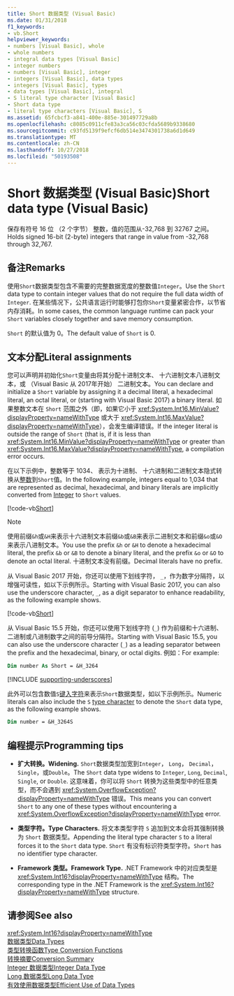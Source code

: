 ```yaml
---
title: Short 数据类型 (Visual Basic)
ms.date: 01/31/2018
f1_keywords:
- vb.Short
helpviewer_keywords:
- numbers [Visual Basic], whole
- whole numbers
- integral data types [Visual Basic]
- integer numbers
- numbers [Visual Basic], integer
- integers [Visual Basic], data types
- integers [Visual Basic], types
- data types [Visual Basic], integral
- S literal type character [Visual Basic]
- Short data type
- literal type characters [Visual Basic], S
ms.assetid: 65fcbcf3-a841-400e-885e-301497729a8b
ms.openlocfilehash: c8085c0911cfe83a3ca56c03cfda5689b9338680
ms.sourcegitcommit: c93fd5139f9efcf6db514e3474301738a6d1d649
ms.translationtype: MT
ms.contentlocale: zh-CN
ms.lasthandoff: 10/27/2018
ms.locfileid: "50193508"
---
```

# <a name="short-data-type-visual-basic"></a><span data-ttu-id="77178-102">Short 数据类型 (Visual Basic)</span><span class="sxs-lookup"><span data-stu-id="77178-102">Short data type (Visual Basic)</span></span>
<span data-ttu-id="77178-103">保存有符号 16 位 （2 个字节） 整数，值的范围从-32,768 到 32767 之间。</span><span class="sxs-lookup"><span data-stu-id="77178-103">Holds signed 16-bit (2-byte) integers that range in value from -32,768 through 32,767.</span></span>  
  
## <a name="remarks"></a><span data-ttu-id="77178-104">备注</span><span class="sxs-lookup"><span data-stu-id="77178-104">Remarks</span></span>  
 <span data-ttu-id="77178-105">使用`Short`数据类型包含不需要的完整数据宽度的整数值`Integer`。</span><span class="sxs-lookup"><span data-stu-id="77178-105">Use the `Short` data type to contain integer values that do not require the full data width of `Integer`.</span></span> <span data-ttu-id="77178-106">在某些情况下，公共语言运行时能够打包你`Short`变量紧密合作，以节省内存消耗。</span><span class="sxs-lookup"><span data-stu-id="77178-106">In some cases, the common language runtime can pack your `Short` variables closely together and save memory consumption.</span></span>  
  
 <span data-ttu-id="77178-107">`Short` 的默认值为 0。</span><span class="sxs-lookup"><span data-stu-id="77178-107">The default value of `Short` is 0.</span></span>  
  
## <a name="literal-assignments"></a><span data-ttu-id="77178-108">文本分配</span><span class="sxs-lookup"><span data-stu-id="77178-108">Literal assignments</span></span>

<span data-ttu-id="77178-109">您可以声明并初始化`Short`变量由将其分配十进制文本、 十六进制文本八进制文本，或 （Visual Basic 从 2017年开始） 二进制文本。</span><span class="sxs-lookup"><span data-stu-id="77178-109">You can declare and initialize a `Short` variable by assigning it a decimal literal, a hexadecimal literal, an octal literal, or (starting with Visual Basic 2017) a binary literal.</span></span> <span data-ttu-id="77178-110">如果整数文本在 `Short` 范围之外（即，如果它小于 <xref:System.Int16.MinValue?displayProperty=nameWithType> 或大于 <xref:System.Int16.MaxValue?displayProperty=nameWithType>），会发生编译错误。</span><span class="sxs-lookup"><span data-stu-id="77178-110">If the integer literal is outside the range of `Short` (that is, if it is less than <xref:System.Int16.MinValue?displayProperty=nameWithType> or greater than <xref:System.Int16.MaxValue?displayProperty=nameWithType>, a compilation error occurs.</span></span>

<span data-ttu-id="77178-111">在以下示例中，整数等于 1034、 表示为十进制、 十六进制和二进制文本隐式转换从[整数](integer-data-type.md)到`Short`值。</span><span class="sxs-lookup"><span data-stu-id="77178-111">In the following example, integers equal to 1,034 that are represented as decimal, hexadecimal, and binary literals are implicitly converted from [Integer](integer-data-type.md) to `Short` values.</span></span>

[!code-vb[Short](../../../../samples/snippets/visualbasic/language-reference/data-types/numeric-literals.vb#Short)]

> [!NOTE]
> <span data-ttu-id="77178-112">使用前缀`&h`或`&H`来表示十六进制文本前缀`&b`或`&B`来表示二进制文本和前缀`&o`或`&O`来表示八进制文本。</span><span class="sxs-lookup"><span data-stu-id="77178-112">You use the prefix `&h` or `&H` to denote a hexadecimal literal, the prefix `&b` or `&B` to denote a binary literal, and the prefix `&o` or `&O` to denote an octal literal.</span></span> <span data-ttu-id="77178-113">十进制文本没有前缀。</span><span class="sxs-lookup"><span data-stu-id="77178-113">Decimal literals have no prefix.</span></span>

<span data-ttu-id="77178-114">从 Visual Basic 2017 开始，你还可以使用下划线字符， `_`，作为数字分隔符，以增强可读性，如以下示例所示。</span><span class="sxs-lookup"><span data-stu-id="77178-114">Starting with Visual Basic 2017, you can also use the underscore character, `_`, as a digit separator to enhance readability, as the following example shows.</span></span>

[!code-vb[Short](../../../../samples/snippets/visualbasic/language-reference/data-types/numeric-literals.vb#ShortS)]

<span data-ttu-id="77178-115">从 Visual Basic 15.5 开始，你还可以使用下划线字符 (`_`) 作为前缀和十六进制、 二进制或八进制数字之间的前导分隔符。</span><span class="sxs-lookup"><span data-stu-id="77178-115">Starting with Visual Basic 15.5, you can also use the underscore character (`_`) as a leading separator between the prefix and the hexadecimal, binary, or octal digits.</span></span> <span data-ttu-id="77178-116">例如：</span><span class="sxs-lookup"><span data-stu-id="77178-116">For example:</span></span>

```vb
Dim number As Short = &H_3264
```

[!INCLUDE [supporting-underscores](../../../../includes/vb-separator-langversion.md)]

<span data-ttu-id="77178-117">此外可以包含数值`S`[键入字符](../../programming-guide\language-features\data-types/type-characters.md)来表示`Short`数据类型，如以下示例所示。</span><span class="sxs-lookup"><span data-stu-id="77178-117">Numeric literals can also include the `S` [type character](../../programming-guide\language-features\data-types/type-characters.md) to denote the `Short` data type, as the following example shows.</span></span>

```vb
Dim number = &H_3264S
```

## <a name="programming-tips"></a><span data-ttu-id="77178-118">编程提示</span><span class="sxs-lookup"><span data-stu-id="77178-118">Programming tips</span></span>

-   <span data-ttu-id="77178-119">**扩大转换。**</span><span class="sxs-lookup"><span data-stu-id="77178-119">**Widening.**</span></span> <span data-ttu-id="77178-120">`Short`数据类型加宽到`Integer`， `Long`， `Decimal`， `Single`，或`Double`。</span><span class="sxs-lookup"><span data-stu-id="77178-120">The `Short` data type widens to `Integer`, `Long`, `Decimal`, `Single`, or `Double`.</span></span> <span data-ttu-id="77178-121">这意味着，你可以将 `Short` 转换为这些类型中的任意类型，而不会遇到 <xref:System.OverflowException?displayProperty=nameWithType> 错误。</span><span class="sxs-lookup"><span data-stu-id="77178-121">This means you can convert `Short` to any one of these types without encountering a <xref:System.OverflowException?displayProperty=nameWithType> error.</span></span>  
  
-   <span data-ttu-id="77178-122">**类型字符。**</span><span class="sxs-lookup"><span data-stu-id="77178-122">**Type Characters.**</span></span> <span data-ttu-id="77178-123">将文本类型字符 `S` 追加到文本会将其强制转换为 `Short` 数据类型。</span><span class="sxs-lookup"><span data-stu-id="77178-123">Appending the literal type character `S` to a literal forces it to the `Short` data type.</span></span> <span data-ttu-id="77178-124">`Short` 有没有标识符类型字符。</span><span class="sxs-lookup"><span data-stu-id="77178-124">`Short` has no identifier type character.</span></span>  
  
-   <span data-ttu-id="77178-125">**Framework 类型。**</span><span class="sxs-lookup"><span data-stu-id="77178-125">**Framework Type.**</span></span> <span data-ttu-id="77178-126">.NET Framework 中的对应类型是 <xref:System.Int16?displayProperty=nameWithType> 结构。</span><span class="sxs-lookup"><span data-stu-id="77178-126">The corresponding type in the .NET Framework is the <xref:System.Int16?displayProperty=nameWithType> structure.</span></span>  
  
## <a name="see-also"></a><span data-ttu-id="77178-127">请参阅</span><span class="sxs-lookup"><span data-stu-id="77178-127">See also</span></span>

 <xref:System.Int16?displayProperty=nameWithType>  
 [<span data-ttu-id="77178-128">数据类型</span><span class="sxs-lookup"><span data-stu-id="77178-128">Data Types</span></span>](../../../visual-basic/language-reference/data-types/index.md)  
 [<span data-ttu-id="77178-129">类型转换函数</span><span class="sxs-lookup"><span data-stu-id="77178-129">Type Conversion Functions</span></span>](../../../visual-basic/language-reference/functions/type-conversion-functions.md)  
 [<span data-ttu-id="77178-130">转换摘要</span><span class="sxs-lookup"><span data-stu-id="77178-130">Conversion Summary</span></span>](../../../visual-basic/language-reference/keywords/conversion-summary.md)  
 [<span data-ttu-id="77178-131">Integer 数据类型</span><span class="sxs-lookup"><span data-stu-id="77178-131">Integer Data Type</span></span>](../../../visual-basic/language-reference/data-types/integer-data-type.md)  
 [<span data-ttu-id="77178-132">Long 数据类型</span><span class="sxs-lookup"><span data-stu-id="77178-132">Long Data Type</span></span>](../../../visual-basic/language-reference/data-types/long-data-type.md)  
 [<span data-ttu-id="77178-133">有效使用数据类型</span><span class="sxs-lookup"><span data-stu-id="77178-133">Efficient Use of Data Types</span></span>](../../../visual-basic/programming-guide/language-features/data-types/efficient-use-of-data-types.md)
